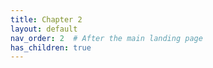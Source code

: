 ```yaml
---
title: Chapter 2
layout: default
nav_order: 2  # After the main landing page
has_children: true
---
```

